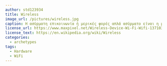 ```yaml
---
author: std123934
title: Wireless
image_url: /pictures/wireless.jpg
caption: Η ασύρματη επικοινωνία ή μερικές φορές απλά ασύρματo είναι η μεταφορά πληροφοριών ή τροφοδοσίας μεταξύ δύο ή περισσοτέρων σημείων που δεν συνδέονται με ηλεκτρικό αγωγό. Οι πιο συνηθισμένες ασύρματες τεχνολογίες χρησιμοποιούν ραδιοκύματα. Με τα ραδιοκύματα, οι αποστάσεις μπορεί να είναι σύντομες, όπως μερικά μέτρα για το Bluetooth ή μέχρι εκατομμύρια χιλιόμετρα για ραδιοεπικοινωνίες σε βαθύ διάστημα. Περιλαμβάνει διάφορους τύπους σταθερών, κινητών και φορητών εφαρμογών, συμπεριλαμβανομένων αμφίδρομων ραδιοφωνικών συσκευών, κινητών τηλεφώνων, προσωπικών ψηφιακών βοηθών (PDA) και ασύρματης δικτύωσης. Άλλα παραδείγματα εφαρμογών ασύρματης ασύρματης τεχνολογίας περιλαμβάνουν μονάδες GPS, ανοιγόμενες πόρτες γκαράζ, ασύρματα ποντίκια υπολογιστή, πληκτρολόγια και ακουστικά, ακουστικά, ραδιοφωνικούς δέκτες, δορυφορική τηλεόραση, τηλεοπτική εκπομπή και ασύρματα τηλέφωνα. Κάπως λιγότερο συνήθεις μέθοδοι για την επίτευξη ασύρματων επικοινωνιών περιλαμβάνουν τη χρήση άλλων ηλεκτρομαγνητικών ασύρματων τεχνολογιών, όπως ελαφρών, μαγνητικών ή ηλεκτρικών πεδίων ή τη χρήση ήχου.
license_url: https://www.maxpixel.net/Wireless-Device-Wi-Fi-Wifi-1371030
license_text: https://en.wikipedia.org/wiki/Wireless
categories:
  - archetypes
tags:
  - Hardware
  - WiFi
---
```

